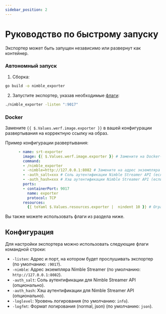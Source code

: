 ```yaml
---
sidebar_position: 2
---
```


# Руководство по быстрому запуску

Экспортер может быть запущен независимо или развернут как контейнер.

### Автономный запуск

1. Сборка:

```bash
go build -o nimble_exporter
```

2. Запустите экспортер, указав необходимые [флаги](#конфигурация):

```bash
./nimble_exporter -listen ":9017"
```

### Docker

Замените `{{ $.Values.werf.image.exporter }}` в вашей конфигурации развертывания на корректную ссылку на образ.

Пример конфигурации развертывания:

```yaml
      - name: srt-exporter
        image: {{ $.Values.werf.image.exporter }} # Замените на Docker-образ экспортера.
        command:
        - /nimble_exporter
        - -nimble=http://127.0.0.1:8082 # Замените на адрес экземпляра Nimble Streamer.
        - -auth_salt=xxx # Соль аутентификации Nimble Streamer API (если включена).
        - -auth_hash=xxx # Хэш аутентификации Nimble Streamer API (если включена).
        ports:
        - containerPort: 9017
          name: exporter
          protocol: TCP
        resources:
          {{ toYaml $.Values.resources.exporter |  nindent 10 }} # Ограничения и запросы ресурсов для экспортера (по необходимости).
```

Вы также можете использовать флаги из раздела ниже.

## Конфигурация

Для настройки экспортера можно использовать следующие флаги командной строки:

-   `-listen`: Адрес и порт, на котором будет прослушивать экспортер (по умолчанию: `:9017`).
-   `-nimble`: Адрес экземпляра Nimble Streamer (по умолчанию: `http://127.0.0.1:8082`).
-   `-auth_salt`: Соль аутентификации для Nimble Streamer API (опционально).
-   `-auth_hash`: Хэш аутентификации для Nimble Streamer API (опционально).
-   `-loglevel`: Уровень логирования (по умолчанию: `info`).
-   `-logfmt`: Формат логирования (normal, json) (по умолчанию: `json`).
